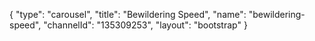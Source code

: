 {
    "type": "carousel",
    "title": "Bewildering Speed",
    "name": "bewildering-speed",
    "channelId": "135309253",
    "layout": "bootstrap"
}